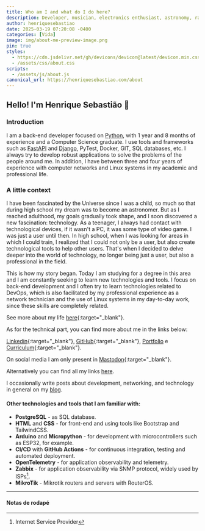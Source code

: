 ```yaml
---
title: Who am I and what do I do here?
description: Developer, musician, electronics enthusiast, astronomy, radio and a bunch of other things...
author: henriquesebastiao
date: 2025-03-19 07:20:08 -0400
categories: [Vida]
image: img/about-me-preview-image.png
pin: true
styles:
  - https://cdn.jsdelivr.net/gh/devicons/devicon@latest/devicon.min.css
  - /assets/css/about.css
scripts:
  - /assets/js/about.js
canonical_url: https://henriquesebastiao.com/about
---
```


## Hello! I'm Henrique Sebastião 👋

### Introduction

I am a back-end developer focused on [Python](https://www.python.org/), with 1 year and 8 months of experience and a Computer Science graduate. I use tools and frameworks such as [FastAPI](https://fastapi.tiangolo.com/) and [Django](https://www.djangoproject.com/), PyTest, Docker, GIT, SQL databases, etc.
I always try to develop robust applications to solve the problems of the people around me.
In addition, I have between three and four years of experience with computer networks and Linux systems in my academic and professional life.

### A little context

I have been fascinated by the Universe since I was a child, so much so that during high school my dream was to become an astronomer. But as I reached adulthood, my goals gradually took shape, and I soon discovered a new fascination: technology. As a teenager, I always had contact with technological devices, if it wasn't a PC, it was some type of video game. I was just a user until then. In high school, when I was looking for areas in which I could train, I realized that I could not only be a user, but also create technological tools to help other users. That's when I decided to delve deeper into the world of technology, no longer being just a user, but also a professional in the field.

This is how my story began. Today I am studying for a degree in this area and I am constantly seeking to learn new technologies and tools. I focus on back-end development and I often try to learn technologies related to DevOps, which is also facilitated by my professional experience as a network technician and the use of Linux systems in my day-to-day work, since these skills are completely related.

See more about my life [here](https://life.henriquesebastiao.com){:target="_blank"}.

As for the technical part, you can find more about me in the links below:

[Linkedin](/linkedin/){:target="_blank"}, [GitHub](/github/){:target="_blank"}, [Portfolio](/portfolio/) e [Curriculum](/assets/pdf/cv.pdf){:target="_blank"}.

On social media I am only present in [Mastodon](/mastodon/){:target="_blank"}.

Alternatively you can find all my links [here](/links/).

I occasionally write posts about development, networking, and technology in general on my [blog](/).

#### Other technologies and tools that I am familiar with:

- **PostgreSQL** - as SQL database.
- **HTML** and **CSS** - for front-end and using tools like Bootstrap and TailwindCSS.
- **Arduino** and **Micropython** - for development with microcontrollers such as ESP32, for example.
- **CI/CD** with **GitHub Actions** - for continuous integration, testing and automated deployment.
- **OpenTelemetry** - for application observability and telemetry.
- **Zabbix** - for application observability via SNMP protocol, widely used by ISPs[^isp].
- **MikroTik** - Mikrotik routers and servers with RouterOS.

<hr class="about">

<div id="tools"></div>

#### Notas de rodapé

[^isp]: Internet Service Provider
